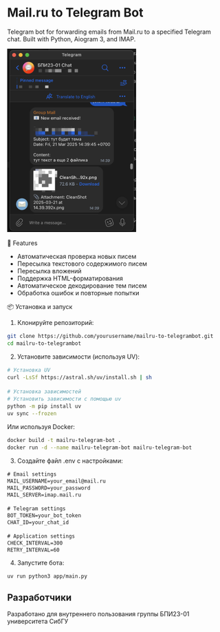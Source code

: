 # Mail.ru to Telegram Bot

Telegram bot for forwarding emails from Mail.ru to a specified Telegram chat. Built with Python, Aiogram 3, and IMAP.

<img src="images/example-image.png" alt="Example Image" width="300">

🚀 Features

- Автоматическая проверка новых писем
- Пересылка текстового содержимого писем
- Пересылка вложений
- Поддержка HTML-форматирования
- Автоматическое декодирование тем писем
- Обработка ошибок и повторные попытки

📦 Установка и запуск

1. Клонируйте репозиторий:

```bash
git clone https://github.com/yourusername/mailru-to-telegrambot.git
cd mailru-to-telegrambot
```

2. Установите зависимости (используя UV):

```bash
# Установка UV
curl -LsSf https://astral.sh/uv/install.sh | sh

# Установка зависимостей
# Установить зависимости с помощью uv
python -m pip install uv
uv sync --frozen
```

Или используя Docker:

```bash
docker build -t mailru-telegram-bot .
docker run -d --name mailru-telegram-bot mailru-telegram-bot
```

3. Создайте файл .env с настройками:

```env
# Email settings
MAIL_USERNAME=your_email@mail.ru
MAIL_PASSWORD=your_password
MAIL_SERVER=imap.mail.ru

# Telegram settings
BOT_TOKEN=your_bot_token
CHAT_ID=your_chat_id

# Application settings
CHECK_INTERVAL=300
RETRY_INTERVAL=60
```

4. Запустите бота:

```bash
uv run python3 app/main.py
```

## Разработчики

Разработано для внутреннего пользования группы БПИ23-01 университета СибГУ
